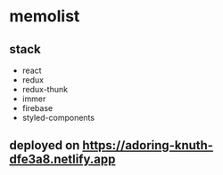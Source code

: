 # memolist

## stack

- react
- redux
- redux-thunk
- immer
- firebase
- styled-components

## deployed on https://adoring-knuth-dfe3a8.netlify.app
